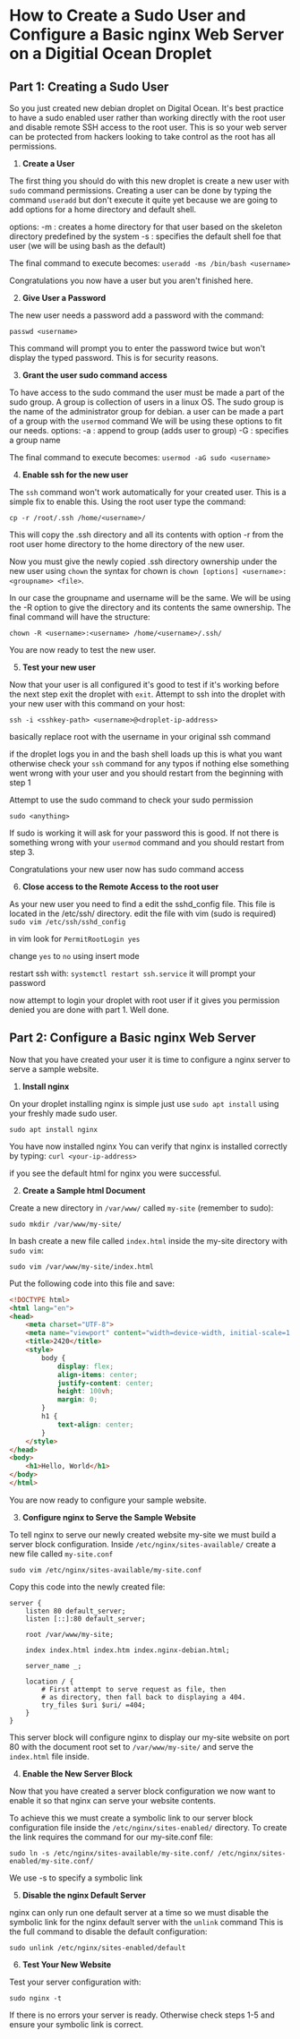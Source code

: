 # How to Create a Sudo User and Configure a Basic nginx Web Server on a Digitial Ocean Droplet
## Part 1: Creating a Sudo User
So you just created new debian droplet on Digital Ocean. It's best practice to have a sudo enabled user rather
than working directly with the root user and disable remote SSH access to the root user. This is so your web 
server can be protected from hackers looking to take control as the root has all permissions.

1. **Create a User**

The first thing you should do with this new droplet is create a new user with `sudo` command permissions.
Creating a user can be done by typing the command `useradd` but don't execute it quite yet because we are going 
to add options for a home directory and default shell.

options:
-m : creates a home directory for that user based on the skeleton directory predefined by the system
-s : specifies the default shell foe that user (we will be using bash as the default)

The final command to execute becomes:
```useradd -ms /bin/bash <username>```

Congratulations you now have a user but you aren't finished here. 

2. **Give User a Password**
   
The new user needs a password
add a password with the command:

```passwd <username>```

This command will prompt you to enter the password twice but won't display the typed password. 
This is for security reasons.

3. **Grant the user sudo command access**

To have access to the sudo command the user must be made a part of the sudo group.
A group is collection of users in a linux OS.
The sudo group is the name of the administrator group for debian.
a user can be made a part of a group with the `usermod` command 
We will be using these options to fit our needs.
options:
-a : append to group (adds user to group)
-G : specifies a group name

The final command to execute becomes:
```usermod -aG sudo <username>```

4. **Enable ssh for the new user**

The `ssh` command won't work automatically for your created user.
This is a simple fix to enable this.
Using the root user type the command:

```cp -r /root/.ssh /home/<username>/```

This will copy the .ssh directory and all its contents with option -r from the root user home directory to the home directory of the new user.

Now you must give the newly copied .ssh directory ownership under the new user using `chown`
the syntax for chown is `chown [options] <username>:<groupname> <file>`.

In our case the groupname and username will be the same.
We will be using the -R option to give the directory and its contents the same ownership.
The final command will have the structure:

```chown -R <username>:<username> /home/<username>/.ssh/``` 

You are now ready to test the new user.

5. **Test your new user**

Now that your user is all configured it's good to test if it's working before the next step
exit the droplet with `exit`. Attempt to ssh into the droplet with your new user with this command on your host:

```ssh -i <sshkey-path> <username>@<droplet-ip-address>```

basically replace root with the username in your original ssh command

if the droplet logs you in and the bash shell loads up this is what you want
otherwise check your `ssh` command for any typos
if nothing else something went wrong with your user and you should restart from the beginning with step 1

Attempt to use the sudo command to check your sudo permission

```sudo <anything>```

If sudo is working it will ask for your password this is good.
If not there is something wrong with your `usermod` command and you should restart from step 3.

Congratulations your new user now has sudo command access

6. **Close access to the Remote Access to the root user**

As your new user you need to find a edit the sshd_config file.
This file is located in the /etc/ssh/ directory.
edit the file with vim (sudo is required)
```sudo vim /etc/ssh/sshd_config```

in vim look for `PermitRootLogin yes`

change `yes` to `no` using insert mode

restart ssh with:
```systemctl restart ssh.service```
it will prompt your password

now attempt to login your droplet with root user
if it gives you permission denied you are done with part 1. Well done.

## Part 2: Configure a Basic nginx Web Server
Now that you have created your user it is time to configure a nginx server to serve a sample website.
1. **Install nginx**

On your droplet installing nginx is simple just use `sudo apt install` using your freshly made sudo user.

```sudo apt install nginx```

You have now installed nginx
You can verify that nginx is installed correctly by typing:
```curl <your-ip-address>```

if you see the default html for nginx you were successful.

2. **Create a Sample html Document**

Create a new directory in `/var/www/` called `my-site` (remember to sudo):

```sudo mkdir /var/www/my-site/```

In bash create a new file called `index.html` inside the my-site directory with `sudo vim`:

```sudo vim /var/www/my-site/index.html```

Put the following code into this file and save:
```html
<!DOCTYPE html>
<html lang="en">
<head>
    <meta charset="UTF-8">
    <meta name="viewport" content="width=device-width, initial-scale=1.0">
    <title>2420</title>
    <style>
        body {
            display: flex;
            align-items: center;
            justify-content: center;
            height: 100vh;
            margin: 0;
        }
        h1 {
            text-align: center;
        }
    </style>
</head>
<body>
    <h1>Hello, World</h1>
</body>
</html>
```
You are now ready to configure your sample website.

3. **Configure nginx to Serve the Sample Website**

To tell nginx to serve our newly created website my-site we must build a server block configuration.
Inside `/etc/nginx/sites-available/` create a new file called `my-site.conf`

```sudo vim /etc/nginx/sites-available/my-site.conf```

Copy this code into the newly created file:
```
server {
	listen 80 default_server;
	listen [::]:80 default_server;
	
	root /var/www/my-site;
	
	index index.html index.htm index.nginx-debian.html;
	
	server_name _;
	
	location / {
		# First attempt to serve request as file, then
		# as directory, then fall back to displaying a 404.
		try_files $uri $uri/ =404;
	}
}
```
This server block will configure nginx to display our my-site website on port 80 with the document root set to `/var/www/my-site/` and serve the `index.html` file inside.

4. **Enable the New Server Block**

Now that you have created a server block configuration we now want to enable it so that nginx can serve your website contents.

To achieve this we must create a symbolic link to our server block configuration file inside the `/etc/nginx/sites-enabled/` directory.
To create the link requires the command for our my-site.conf file:

```sudo ln -s /etc/nginx/sites-available/my-site.conf/ /etc/nginx/sites-enabled/my-site.conf/```

We use -s to specify a symbolic link

5. **Disable the nginx Default Server**

nginx can only run one default server at a time so we must disable the symbolic link for the nginx default server with the `unlink` command
This is the full command to disable the default configuration:

```sudo unlink /etc/nginx/sites-enabled/default```

6. **Test Your New Website**

Test your server configuration with:

```sudo nginx -t```

If there is no errors your server is ready.
Otherwise check steps 1-5 and ensure your symbolic link is correct.


